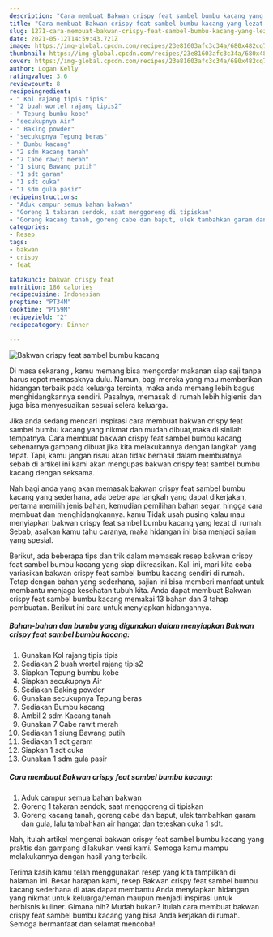 ```yaml
---
description: "Cara membuat Bakwan crispy feat sambel bumbu kacang yang lezat dan Mudah Dibuat"
title: "Cara membuat Bakwan crispy feat sambel bumbu kacang yang lezat dan Mudah Dibuat"
slug: 1271-cara-membuat-bakwan-crispy-feat-sambel-bumbu-kacang-yang-lezat-dan-mudah-dibuat
date: 2021-05-12T14:59:43.721Z
image: https://img-global.cpcdn.com/recipes/23e81603afc3c34a/680x482cq70/bakwan-crispy-feat-sambel-bumbu-kacang-foto-resep-utama.jpg
thumbnail: https://img-global.cpcdn.com/recipes/23e81603afc3c34a/680x482cq70/bakwan-crispy-feat-sambel-bumbu-kacang-foto-resep-utama.jpg
cover: https://img-global.cpcdn.com/recipes/23e81603afc3c34a/680x482cq70/bakwan-crispy-feat-sambel-bumbu-kacang-foto-resep-utama.jpg
author: Logan Kelly
ratingvalue: 3.6
reviewcount: 8
recipeingredient:
- " Kol rajang tipis tipis"
- "2 buah wortel rajang tipis2"
- " Tepung bumbu kobe"
- "secukupnya Air"
- " Baking powder"
- "secukupnya Tepung beras"
- " Bumbu kacang"
- "2 sdm Kacang tanah"
- "7 Cabe rawit merah"
- "1 siung Bawang putih"
- "1 sdt garam"
- "1 sdt cuka"
- "1 sdm gula pasir"
recipeinstructions:
- "Aduk campur semua bahan bakwan"
- "Goreng 1 takaran sendok, saat menggoreng di tipiskan"
- "Goreng kacang tanah, goreng cabe dan baput, ulek tambahkan garam dan gula, lalu tambahkan air hangat dan teteskan cuka 1 sdt."
categories:
- Resep
tags:
- bakwan
- crispy
- feat

katakunci: bakwan crispy feat 
nutrition: 186 calories
recipecuisine: Indonesian
preptime: "PT34M"
cooktime: "PT59M"
recipeyield: "2"
recipecategory: Dinner

---
```



![Bakwan crispy feat sambel bumbu kacang](https://img-global.cpcdn.com/recipes/23e81603afc3c34a/680x482cq70/bakwan-crispy-feat-sambel-bumbu-kacang-foto-resep-utama.jpg)

Di masa  sekarang , kamu memang bisa mengorder makanan siap saji tanpa harus repot memasaknya dulu. Namun, bagi mereka yang mau memberikan hidangan terbaik pada keluarga tercinta, maka anda memang lebih bagus menghidangkannya sendiri. Pasalnya, memasak di rumah lebih higienis dan juga bisa menyesuaikan sesuai selera keluarga.

Jika anda sedang mencari inspirasi cara membuat bakwan crispy feat sambel bumbu kacang yang nikmat dan mudah dibuat,maka di sinilah tempatnya. Cara membuat bakwan crispy feat sambel bumbu kacang  sebenarnya gampang dibuat jika kita melakukannya dengan langkah yang tepat. Tapi, kamu jangan risau akan tidak berhasil dalam membuatnya 
sebab di artikel ini kami akan mengupas bakwan crispy feat sambel bumbu kacang dengan seksama.  



Nah bagi anda yang akan memasak bakwan crispy feat sambel bumbu kacang yang sederhana, ada beberapa langkah yang dapat dikerjakan, pertama memilih jenis bahan, kemudian pemilihan bahan segar, hingga cara membuat dan menghidangkannya. kamu Tidak usah pusing kalau mau menyiapkan bakwan crispy feat sambel bumbu kacang yang lezat di rumah. Sebab, asalkan kamu  tahu caranya, maka hidangan ini bisa menjadi sajian yang spesial.

Berikut, ada beberapa tips dan trik dalam memasak resep bakwan crispy feat sambel bumbu kacang yang siap dikreasikan. Kali ini, mari kita coba variasikan bakwan crispy feat sambel bumbu kacang sendiri di rumah. Tetap dengan bahan yang sederhana, sajian ini bisa memberi manfaat untuk membantu menjaga kesehatan tubuh kita. Anda dapat membuat Bakwan crispy feat sambel bumbu kacang memakai 13 bahan dan 3 tahap pembuatan. Berikut ini cara untuk menyiapkan hidangannya.

<!--inarticleads1-->

##### Bahan-bahan dan bumbu yang digunakan dalam menyiapkan Bakwan crispy feat sambel bumbu kacang:

1. Gunakan  Kol rajang tipis tipis
1. Sediakan 2 buah wortel rajang tipis2
1. Siapkan  Tepung bumbu kobe
1. Siapkan secukupnya Air
1. Sediakan  Baking powder
1. Gunakan secukupnya Tepung beras
1. Sediakan  Bumbu kacang
1. Ambil 2 sdm Kacang tanah
1. Gunakan 7 Cabe rawit merah
1. Sediakan 1 siung Bawang putih
1. Sediakan 1 sdt garam
1. Siapkan 1 sdt cuka
1. Gunakan 1 sdm gula pasir




<!--inarticleads2-->

##### Cara membuat Bakwan crispy feat sambel bumbu kacang:

1. Aduk campur semua bahan bakwan
1. Goreng 1 takaran sendok, saat menggoreng di tipiskan
1. Goreng kacang tanah, goreng cabe dan baput, ulek tambahkan garam dan gula, lalu tambahkan air hangat dan teteskan cuka 1 sdt.




Nah, itulah artikel mengenai  bakwan crispy feat sambel bumbu kacang  yang praktis dan gampang dilakukan versi kami. Semoga kamu mampu melakukannya dengan hasil yang terbaik. 

Terima kasih kamu telah menggunakan resep yang kita tampilkan di halaman ini. Besar harapan kami, resep  Bakwan crispy feat sambel bumbu kacang sederhana di atas dapat membantu Anda menyiapkan hidangan yang nikmat untuk keluarga/teman maupun menjadi inspirasi untuk berbisnis kuliner. Gimana nih? Mudah bukan? Itulah cara membuat bakwan crispy feat sambel bumbu kacang yang bisa Anda kerjakan di rumah. Semoga bermanfaat dan selamat mencoba!

